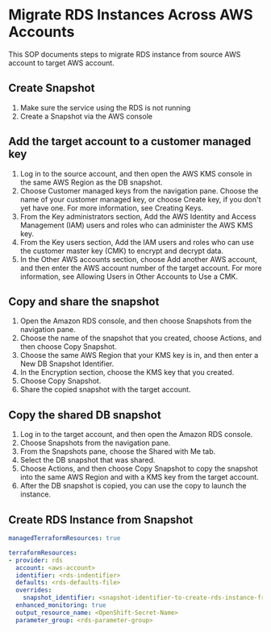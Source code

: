 # Migrate RDS Instances Across AWS Accounts

This SOP documents steps to migrate RDS instance from source AWS account to target AWS account.

## Create Snapshot

1. Make sure the service using the RDS is not running
1. Create a Snapshot via the AWS console

## Add the target account to a customer managed key

1. Log in to the source account, and then open the AWS KMS console in the same AWS Region as the DB snapshot.
1. Choose Customer managed keys from the navigation pane.
Choose the name of your customer managed key, or choose Create key, if you don't yet have one. For more information, see Creating Keys.
1. From the Key administrators section, Add the AWS Identity and Access Management (IAM) users and roles who can administer the AWS KMS key.
1. From the Key users section, Add the IAM users and roles who can use the customer master key (CMK) to encrypt and decrypt data.
1. In the Other AWS accounts section, choose Add another AWS account, and then enter the AWS account number of the target account. For more information, see Allowing Users in Other Accounts to Use a CMK.


## Copy and share the snapshot

1. Open the Amazon RDS console, and then choose Snapshots from the navigation pane.
1. Choose the name of the snapshot that you created, choose Actions, and then choose Copy Snapshot.
1. Choose the same AWS Region that your KMS key is in, and then enter a New DB Snapshot Identifier.
1. In the Encryption section, choose the KMS key that you created.
1. Choose Copy Snapshot.
1. Share the copied snapshot with the target account.

## Copy the shared DB snapshot

1. Log in to the target account, and then open the Amazon RDS console.
1. Choose Snapshots from the navigation pane.
1. From the Snapshots pane, choose the Shared with Me tab.
1. Select the DB snapshot that was shared.
1. Choose Actions, and then choose Copy Snapshot to copy the snapshot into the same AWS Region and with a KMS key from the target account.
1. After the DB snapshot is copied, you can use the copy to launch the instance.

## Create RDS Instance from Snapshot

```yaml
managedTerraformResources: true

terraformResources:
- provider: rds
  account: <aws-account>
  identifier: <rds-indentifier>
  defaults: <rds-defaults-file>
  overrides:
    snapshot_identifier: <snapshot-identifier-to-create-rds-instance-from>
  enhanced_monitoring: true
  output_resource_name: <OpenShift-Secret-Name>
  parameter_group: <rds-parameter-group>
```
